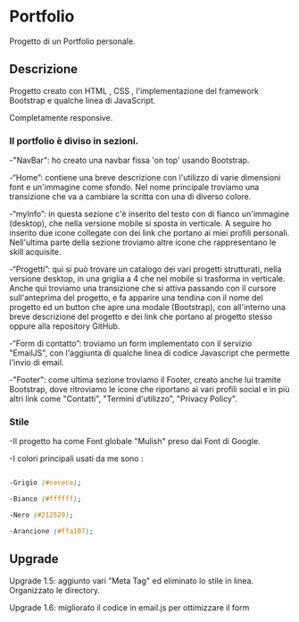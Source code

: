 # Portfolio

Progetto di un Portfolio personale.


## Descrizione

Progetto creato con HTML , CSS , l'implementazione del framework Bootstrap e qualche linea di JavaScript.

Completamente responsive.

### Il portfolio è diviso in sezioni.

-"NavBar": ho creato una navbar fissa 'on top' usando Bootstrap.


-“Home”: contiene una breve descrizione con l'utilizzo di varie dimensioni font e un'immagine come sfondo. Nel nome principale troviamo una transizione che va a cambiare la scritta con una di diverso colore.


-“myInfo”: in questa sezione c'è inserito del testo con di fianco un'immagine (desktop), che nella versione mobile si sposta in verticale. 
A seguire ho inserito due icone collegate con dei link che portano ai miei profili personali. 
Nell'ultima parte della sezione troviamo altre icone che rappresentano le skill acquisite.


-“Progetti”: qui si può trovare un catalogo dei vari progetti strutturati, nella versione desktop, in una griglia a 4 che nel mobile si trasforma in verticale.
Anche qui troviamo una transizione che si attiva passando con il cursore sull'anteprima del progetto, e fa apparire una tendina con il nome del progetto ed un button che apre una modale (Bootstrap),
con all'interno una breve descrizione del progetto e dei link che portano al progetto stesso oppure alla repository GitHub.


-“Form di contatto”:  troviamo un form implementato con il servizio "EmailJS", con l'aggiunta di qualche linea di codice Javascript che permette l'invio di email.


-"Footer": come ultima sezione troviamo il Footer, creato anche lui tramite Bootstrap, dove ritroviamo le icone che riportano ai vari profili social e in più altri link come "Contatti", "Termini d'utilizzo", "Privacy Policy".


### Stile

-Il progetto ha come Font globale "Mulish" preso dai Font di Google.

-I colori principali usati da me sono :
```css

-Grigio (#cecece);

-Bianco (#ffffff);

-Nero (#212529);

-Arancione (#ffa107);
```


## Upgrade

Upgrade 1.5: aggiunto vari "Meta Tag" ed eliminato lo stile in linea. Organizzato le directory.

Upgrade 1.6: migliorato il codice in email.js per ottimizzare il form

